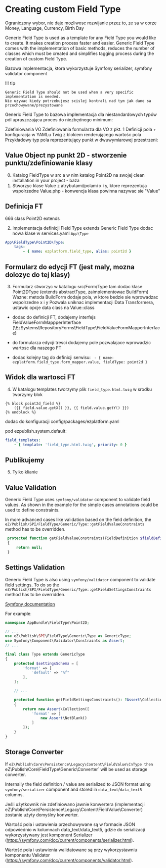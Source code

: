 # Creating custom Field Type

Ograniczony wybor, nie daje mozliwosc rozwijanie przez to, ze sa w corze
Money, Language, Currency, Birth Day

Generic Field Type is used as a template for any Field Type you would like to create. It makes creation process faster and easier. 
Generic Field Type comes with the implementation of basic methods, reduces the number of classes which must be created and simplifies tagging process during the creation of custom Field Type.


Bazowa implementacja, ktora wykorzystuje Symfony serializer, symfony validator component

!!! tip

    Generic Field Type should not be used when a very specific implementation is needed.
    Nie uzywac kiedy potrzebujesz scislej kontrali nad tym jak dane sa przechowywane/prezystowane
    
Generic Field Type to bazowa implementacja dla niestandardowych typów pól upraszczająca proces do niezbędnego minimum:

Zdefiniowania VO
Zdefiniowania formularza dla VO z pkt. 1
Definicji pola + konfiguracja w YAMLu
Twig z blokiem renderującego wartośc pola
Przykładowy typ pola reprezentujący punkt w dwuwymiarowej przestrzeni:

## Value Object np punkt 2D - stworzenie punktu/zdefiniowanie klasy

0. Katalog FieldType w src a w nim katalog Point2D na swojej clean installation in your project - baza
1. Stworzyc klase Value z atrybutami/polami x i y, ktore reprezentuja wspolrzedne Value.php - konwencja klasa powinna nazywac sie "Value"

## Definicja FT 
666
class Point2D extends 

2. Implementacja definicji Field Type extends Generic Field Type
dodac nowa klase w services.yaml `App\Type`

```yaml
App\FieldType\Point2D\Type:
    tags:
        - { name: ezplatform.field_type, alias: point2d }
```

## Formularz do edycji FT (jest maly, mozna dolozyc do tej klasy)

3. Formularz stworzyc w katalogu src/Form/Type tam dodac klase Point2DType (extends abstractType, zaimplementowac BuildForm)
Wazne: metoda BuildForm dodaje pola, w ktore bedzie sie wprowadzac wspolrzedne x i y
Pozwala uniknac implementacji Data Transformera, 
ustawic opcje data class na Value::class

- dodac do definicji FT, dodajemy interfejs FieldValueFormMappperInterface (\EzSystems\RepositoryForms\FieldType\FieldValueFormMapperInterface)

- do formularza edycji tresci dodajemy pole pozwalajace wprowadzic wartosc dla naszego FT

- dodac kolejny tag do definicji serwisu: ` - { name: ezplatform.field_type.form_mapper.value, fieldType: point2d }`

## Widok dla wartosci FT

4. W katalogu templates tworzymy plik `field_type.html.twig`
w srodku tworzymy blok 

```twig
{% block point2d_field %}
    ({{ field.value.getX() }}, {{ field.value.getY() }})
{% endblock %}
```

dodac do konfiguracji config/packages/ezplatform.yaml

pod ezpublish.system.default: 

```yaml
field_templates:
    - { template: 'field_type.html.twig', priority: 0 }
```

## Publikujemy

5. Tylko klianie

## Value Validation

Generic Field Type uses `symfony/validator` component to validate field values.
As shown in the example for the simple cases annotations could be used to define constraints.

In more advanced cases like validation based on the field definition, the `eZ/Publish/SPI/FieldType/Generic/Type::getFieldValueConstraints` method has to be overridden.

```php
 protected function getFieldValueConstraints(FieldDefinition $fieldDefinition): ?Assert\Collection 
 { 
     return null; 
 } 
```

## Settings Validation

Generic Field Type is also using `symfony/validator` component to validate field settings. To do so the `eZ/Publish/SPI/FieldType/Generic/Type::getFieldSettingsConstraints` method has to be overridden. 

[Symfony documentation](https://symfony.com/doc/4.3/validation/raw_values.html)

For example:

```php
namespace AppBundle\FieldType\Point2D;

// ... 
use eZ\Publish\SPI\FieldType\Generic\Type as GenericType;
use Symfony\Component\Validator\Constraints as Assert;
// ... 

final class Type extends GenericType
{
    protected $settingsSchema = [
        'format' => [
            'default' => "%f"
        ],
    ];

    // ... 

    protected function getFieldSettingsConstraints(): ?Assert\Collection
    {
        return new Assert\Collection([
            'format' => [
                new Assert\NotBlank()
            ]
        ]);
    }
}
```

## Storage Converter

If `eZ\Publish\Core\Persistence\Legacy\Content\FieldValue\CnType then `eZ\Publish\Core\FieldType\Generic\Converter` will be used as storage converter.

Internally the field definition / value are serialized to JSON format using `symfony/serializer` component and stored in `data_text`/`data_text5` columns.


Jeśli użytkownik nie zdefiniowano jawnie konwertera (implementacji eZ\Publish\Core\Persistence\Legacy\Content\FieldValue\Converter) zostanie użyty domyślny konwerter.

Wartość pola i ustawienia przechowywane są w formacie JSON odpowiednio w kolumnach data_text/data_text5, gdzie do serializacji wykorzystywany jest komponent Serializer (https://symfony.com/doc/current/components/serializer.html).

Wartość pola i ustawienia walidatowane są przy wykorzystawniu komponentu Validator (https://symfony.com/doc/current/components/validator.html).